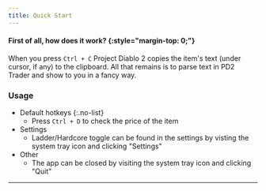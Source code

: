 ```yaml
---
title: Quick Start
---
```


#### First of all, how does it work? {:style="margin-top: 0;"}

When you press `Ctrl + C` Project Diablo 2 copies the item's text (under cursor, if any) to the clipboard.
All that remains is to parse text in PD2 Trader and show to you in a fancy way.

### Usage

- Default hotkeys
  {:.no-list}
    - Press `Ctrl + D` to check the price of the item
- Settings
   - Ladder/Hardcore toggle can be found in the settings by visting the system tray icon and clicking "Settings"
- Other
    - The app can be closed by visiting the system tray icon and clicking "Quit"

---